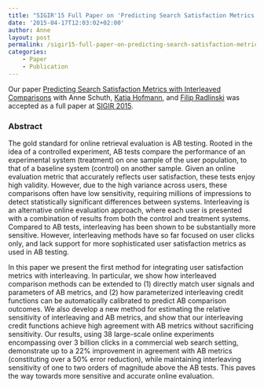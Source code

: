 ```yaml
---
title: "SIGIR'15 Full Paper on 'Predicting Search Satisfaction Metrics with Interleaved Comparisons' Accepted"
date: '2015-04-17T12:03:02+02:00'
author: Anne
layout: post
permalink: /sigir15-full-paper-on-predicting-search-satisfaction-metrics-with-interleaved-comparisons-accepted/
categories:
    - Paper
    - Publication
---
```


Our paper [Predicting Search Satisfaction Metrics with Interleaved Comparisons](/publications/schuth2015predicting)
with Anne Schuth, [Katja Hofmann](http://katja-hofmann.de/),
and [Filip Radlinski](http://research.microsoft.com/~filiprad/) was accepted as a full paper
at [SIGIR 2015](http://www.sigir2015.org/).

### Abstract

The gold standard for online retrieval evaluation is AB testing. Rooted in the idea of a controlled experiment, AB tests
compare the performance of an experimental system (treatment) on one sample of the user population, to that of a
baseline system (control) on another sample. Given an online evaluation metric that accurately reflects user
satisfaction, these tests enjoy high validity. However, due to the high variance across users, these comparisons often
have low sensitivity, requiring millions of impressions to detect statistically significant differences between systems.
Interleaving is an alternative online evaluation approach, where each user is presented with a combination of results
from both the control and treatment systems. Compared to AB tests, interleaving has been shown to be substantially more
sensitive. However, interleaving methods have so far focused on user clicks only, and lack support for more
sophisticated user satisfaction metrics as used in AB testing.

In this paper we present the first method for integrating user satisfaction metrics with interleaving. In particular, we
show how interleaved comparison methods can be extended to (1) directly match user signals and parameters of AB metrics,
and (2) how parameterized interleaving credit functions can be automatically calibrated to predict AB comparison
outcomes. We also develop a new method for estimating the relative sensitivity of interleaving and AB metrics, and show
that our interleaving credit functions achieve high agreement with AB metrics without sacrificing sensitivity. Our
results, using 38 large-scale online experiments encompassing over 3 billion clicks in a commercial web search setting,
demonstrate up to a 22% improvement in agreement with AB metrics (constituting over a 50% error reduction), while
maintaining interleaving sensitivity of one to two orders of magnitude above the AB tests. This paves the way towards
more sensitive and accurate online evaluation.

